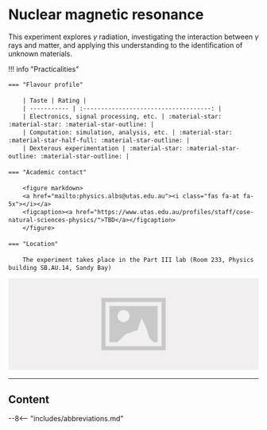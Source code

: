 # Nuclear magnetic resonance

This experiment explores $\gamma$ radiation, investigating the interaction between $\gamma$ rays and matter, and applying this understanding to the identification of unknown materials.

!!! info "Practicalities"

    === "Flavour profile"

        | Taste | Rating |
        | ----------- | :------------------------------------: |
        | Electronics, signal processing, etc. | :material-star: :material-star: :material-star-outline: |
        | Computation: simulation, analysis, etc. | :material-star: :material-star-half-full: :material-star-outline: |
        | Dexterous experimentation | :material-star: :material-star-outline: :material-star-outline: |

    === "Academic contact"

        <figure markdown>
        <a href="mailto:physics.albs@utas.edu.au"><i class="fas fa-at fa-5x"></i></a>
        <figcaption><a href="https://www.utas.edu.au/profiles/staff/cose-natural-sciences-physics/">TBD</a></figcaption>
        </figure>

    === "Location"

        The experiment takes place in the Part III lab (Room 233, Physics building SB.AU.14, Sandy Bay)

![](header.jpg)

---

## Content

--8<-- "includes/abbreviations.md"
